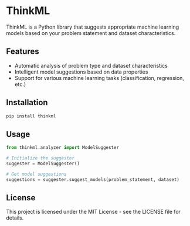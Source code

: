 # ThinkML

ThinkML is a Python library that suggests appropriate machine learning models based on your problem statement and dataset characteristics.

## Features

- Automatic analysis of problem type and dataset characteristics
- Intelligent model suggestions based on data properties
- Support for various machine learning tasks (classification, regression, etc.)

## Installation

```bash
pip install thinkml
```

## Usage

```python
from thinkml.analyzer import ModelSuggester

# Initialize the suggester
suggester = ModelSuggester()

# Get model suggestions
suggestions = suggester.suggest_models(problem_statement, dataset)
```

## License

This project is licensed under the MIT License - see the LICENSE file for details. 
